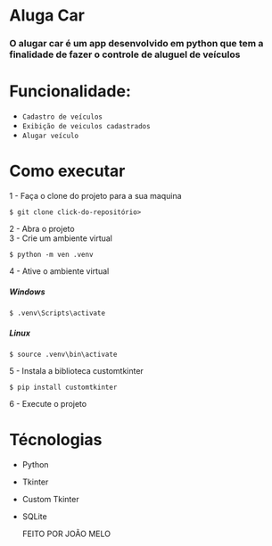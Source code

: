 # Aluga Car
 
### O alugar car é um app desenvolvido em python que tem a finalidade de fazer o controle de aluguel de veículos
 
# Funcionalidade:
- `Cadastro de veículos`
- `Exibição de veiculos cadastrados`
- `Alugar veículo`
 
# Como executar
1 - Faça o clone do projeto para a sua maquina
 
```
$ git clone click-do-repositório>
```  
2 - Abra o projeto <br>
3 - Crie um ambiente virtual
```
$ python -m ven .venv
```
4 - Ative o ambiente virtual
##### Windows
```
$ .venv\Scripts\activate
```
##### Linux
```
$ source .venv\bin\activate
```
5 - Instala a biblioteca customtkinter
```
$ pip install customtkinter
```
6 - Execute o projeto <br>
 
# Técnologias
- Python
- Tkinter
- Custom Tkinter
- SQLite

  FEITO POR JOÃO MELO
